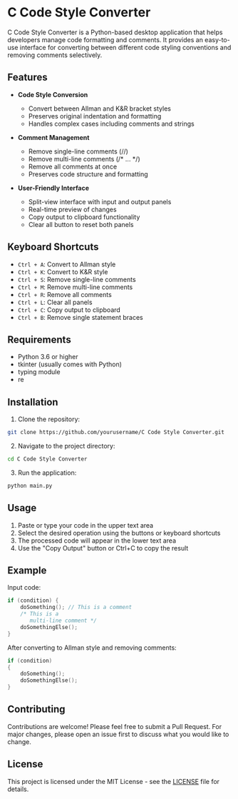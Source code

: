 # C Code Style Converter

C Code Style Converter is a Python-based desktop application that helps developers manage code formatting and comments. It provides an easy-to-use interface for converting between different code styling conventions and removing comments selectively.

## Features

- **Code Style Conversion**
  - Convert between Allman and K&R bracket styles
  - Preserves original indentation and formatting
  - Handles complex cases including comments and strings

- **Comment Management**
  - Remove single-line comments (//)
  - Remove multi-line comments (/* ... */)
  - Remove all comments at once
  - Preserves code structure and formatting

- **User-Friendly Interface**
  - Split-view interface with input and output panels
  - Real-time preview of changes
  - Copy output to clipboard functionality
  - Clear all button to reset both panels

## Keyboard Shortcuts

- `Ctrl + A`: Convert to Allman style
- `Ctrl + K`: Convert to K&R style
- `Ctrl + S`: Remove single-line comments
- `Ctrl + M`: Remove multi-line comments
- `Ctrl + R`: Remove all comments
- `Ctrl + L`: Clear all panels
- `Ctrl + C`: Copy output to clipboard
- `Ctrl + B`: Remove single statement braces

## Requirements

- Python 3.6 or higher
- tkinter (usually comes with Python)
- typing module
- re

## Installation

1. Clone the repository:
```bash
git clone https://github.com/yourusername/C Code Style Converter.git
```

2. Navigate to the project directory:
```bash
cd C Code Style Converter
```

3. Run the application:
```bash
python main.py
```

## Usage

1. Paste or type your code in the upper text area
2. Select the desired operation using the buttons or keyboard shortcuts
3. The processed code will appear in the lower text area
4. Use the "Copy Output" button or Ctrl+C to copy the result

## Example

Input code:
```c
if (condition) {
    doSomething(); // This is a comment
    /* This is a
       multi-line comment */
    doSomethingElse();
}
```

After converting to Allman style and removing comments:
```c
if (condition)
{
    doSomething();
    doSomethingElse();
}
```

## Contributing

Contributions are welcome! Please feel free to submit a Pull Request. For major changes, please open an issue first to discuss what you would like to change.

## License

This project is licensed under the MIT License - see the [LICENSE](LICENSE) file for details.
